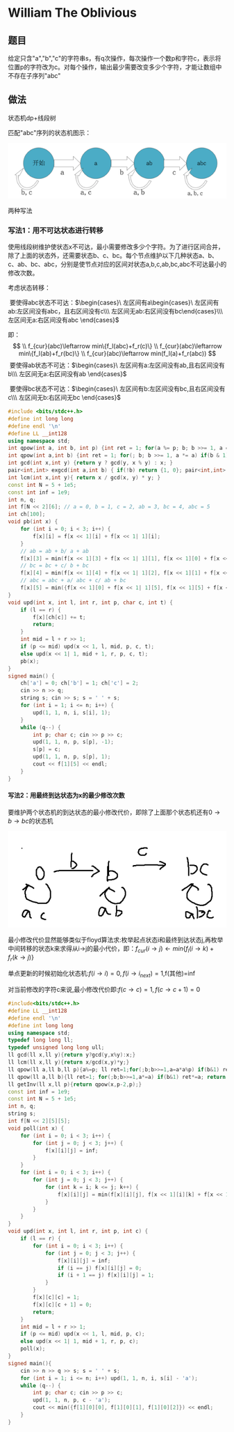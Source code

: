 # William The Oblivious

## 题目

给定只含"a","b","c"的字符串s，有q次操作，每次操作一个数p和字符c，表示将位置p的字符改为c。对每个操作，输出最少需要改变多少个字符，才能让数组中不存在子序列"abc"

## 做法

状态机dp+线段树

匹配"abc"序列的状态机图示：

![image-20211209221347507](https://raw.githubusercontent.com/WinnieVenice/PicBed/main/image-20211209221347507.png)

两种写法

### 写法1：用不可达状态进行转移

使用线段树维护使状态x不可达，最小需要修改多少个字符。为了进行区间合并，除了上面的状态外，还需要状态b、c、bc。每个节点维护以下几种状态a、b、c、ab、bc、abc，分别是使节点对应的区间对状态a,b,c,ab,bc,abc不可达最小的修改次数。

考虑状态转移：

​		要使得abc状态不可达：$\begin{cases}\ 左区间有a\begin{cases}\ 左区间有ab:左区间没有abc，且右区间没有c\\\ 左区间无ab:右区间没有bc\end{cases}\\\ 左区间无a:右区间没有abc \end{cases}$

即：
$$
\\ f_{cur}(abc)\leftarrow min\{f_l(abc)+f_r(c)\}
\\ f_{cur}(abc)\leftarrow min\{f_l(ab)+f_r(bc)\}
\\ f_{cur}(abc)\leftarrow min(f_l(a)+f_r(abc))
$$
​		要使得ab状态不可达：$\begin{cases}\ 左区间有a:左区间没有ab,且右区间没有b\\\ 左区间无a:右区间没有ab \end{cases}$

​		要使得bc状态不可达：$\begin{cases}\ 左区间有b:左区间没有bc,且右区间没有c\\\ 左区间无b:右区间无bc \end{cases}$

```c++
#include <bits/stdc++.h>
#define int long long
#define endl '\n'
#define LL __int128
using namespace std;
int qpow(int a, int b, int p) {int ret = 1; for(a %= p; b; b >>= 1, a = a * a % p) if(b & 1) ret = ret * a % p; return ret; }
int qpow(int a,int b) {int ret = 1; for(; b; b >>= 1, a *= a) if(b & 1) ret *= a; return ret; }
int gcd(int x,int y) {return y ? gcd(y, x % y) : x; }
pair<int,int> exgcd(int a,int b) { if(!b) return {1, 0}; pair<int,int> ret = exgcd(b, a % b); return {ret.second, ret.first - a / b * ret.second }; }
int lcm(int x,int y){ return x / gcd(x, y) * y; }
const int N = 5 + 1e5;
const int inf = 1e9;
int n, q;
int f[N << 2][6]; // a = 0, b = 1, c = 2, ab = 3, bc = 4, abc = 5
int ch[100];
void pb(int x) {
    for (int i = 0; i < 3; i++) {
        f[x][i] = f[x << 1][i] + f[x << 1| 1][i];
    }
    // ab = ab + b/ a + ab
    f[x][3] = min(f[x << 1][3] + f[x << 1| 1][1], f[x << 1][0] + f[x << 1| 1][3]);
    // bc = bc + c/ b + bc
    f[x][4] = min(f[x << 1][4] + f[x << 1| 1][2], f[x << 1][1] + f[x << 1| 1][4]);
    // abc = abc + a/ abc + c/ ab + bc
    f[x][5] = min({f[x << 1][0] + f[x << 1| 1][5], f[x << 1][5] + f[x << 1| 1][2], f[x << 1][3] + f[x << 1| 1][4]});
}
void upd(int x, int l, int r, int p, char c, int t) {
    if (l == r) {
        f[x][ch[c]] += t;
        return;
    }
    int mid = l + r >> 1;
    if (p <= mid) upd(x << 1, l, mid, p, c, t);
    else upd(x << 1| 1, mid + 1, r, p, c, t);
    pb(x);
}
signed main() {
    ch['a'] = 0; ch['b'] = 1; ch['c'] = 2;
    cin >> n >> q;
    string s; cin >> s; s = ' ' + s;   
    for (int i = 1; i <= n; i++) {
        upd(1, 1, n, i, s[i], 1);
    } 
    while (q--) {
        int p; char c; cin >> p >> c;
        upd(1, 1, n, p, s[p], -1);
        s[p] = c;
        upd(1, 1, n, p, s[p], 1);
        cout << f[1][5] << endl;
    }
}
```

#### 写法2：用最终到达状态为x的最少修改次数

要维护两个状态机的到达状态的最小修改代价，即除了上面那个状态机还有$0\rightarrow b\rightarrow bc$的状态机

![image-20211210032854802](https://raw.githubusercontent.com/WinnieVenice/PicBed/main/image-20211210032854802.png)

最小修改代价显然能够类似于floyd算法求:枚举起点状态i和最终到达状态j,再枚举中间转移的状态k来求得从i$\rightarrow$j的最小代价，即：$f_{cur}(i\rightarrow j)\leftarrow min\{f_l(i\rightarrow k)+f_r(k\rightarrow j)\}$

单点更新的时候初始化状态机:$f(i\rightarrow i)=0,f(i\rightarrow i_{next})=1$,f(其他)=inf

对当前修改的字符c来说,最小修改代价即:$f(c\rightarrow c)=1,f(c\rightarrow c+1)=0$

```C++
#include<bits/stdc++.h>
#define LL __int128
#define endl '\n'
#define int long long 
using namespace std;
typedef long long ll;
typedef unsigned long long ull;
ll gcd(ll x,ll y){return y?gcd(y,x%y):x;}
ll lcm(ll x,ll y){return x/gcd(x,y)*y;}
ll qpow(ll a,ll b,ll p){a%=p; ll ret=1;for(;b;b>>=1,a=a*a%p) if(b&1) ret=ret*a%p; return ret;}
ll qpow(ll a,ll b){ll ret=1; for(;b;b>>=1,a*=a) if(b&1) ret*=a; return ret;}
ll getInv(ll x,ll p){return qpow(x,p-2,p);}
const int inf = 1e9;
const int N = 5 + 1e5;
int n, q;
string s; 
int f[N << 2][5][5];
void poll(int x) {
    for (int i = 0; i < 3; i++) {
        for (int j = 0; j < 3; j++) {
            f[x][i][j] = inf;
        }
    }
    for (int i = 0; i < 3; i++) {
        for (int j = 0; j < 3; j++) {
            for (int k = i; k <= j; k++) {
                f[x][i][j] = min(f[x][i][j], f[x << 1][i][k] + f[x << 1| 1][k][j]);
            }
        }
    }
}
void upd(int x, int l, int r, int p, int c) {
    if (l == r) {
        for (int i = 0; i < 3; i++) {
            for (int j = 0; j < 3; j++) {
                f[x][i][j] = inf;
                if (i == j) f[x][i][j] = 0;
                if (i + 1 == j) f[x][i][j] = 1;
            }
        }
        f[x][c][c] = 1; 
        f[x][c][c + 1] = 0;
        return;
    }
    int mid = l + r >> 1;
    if (p <= mid) upd(x << 1, l, mid, p, c);
    else upd(x << 1| 1, mid + 1, r, p, c);
    poll(x);
}
signed main(){
    cin >> n >> q >> s; s = ' ' + s;
    for (int i = 1; i <= n; i++) upd(1, 1, n, i, s[i] - 'a');
    while (q--) {
        int p; char c; cin >> p >> c;
        upd(1, 1, n, p, c - 'a');
        cout << min({f[1][0][0], f[1][0][1], f[1][0][2]}) << endl;
    }
}
```

